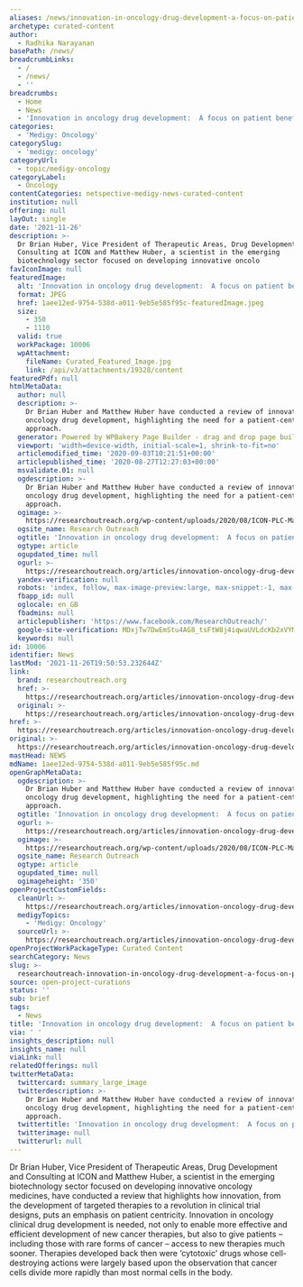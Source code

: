 ```yaml
---
aliases: /news/innovation-in-oncology-drug-development-a-focus-on-patient-benefits
archetype: curated-content
author:
  - Radhika Narayanan
basePath: /news/
breadcrumbLinks:
  - /
  - /news/
  - ''
breadcrumbs:
  - Home
  - News
  - 'Innovation in oncology drug development:  A focus on patient benefits'
categories:
  - 'Medigy: Oncology'
categorySlug:
  - 'medigy: oncology'
categoryUrl:
  - topic/medigy-oncology
categoryLabel:
  - Oncology
contentCategories: netspective-medigy-news-curated-content
institution: null
offering: null
layOut: single
date: '2021-11-26'
description: >-
  Dr Brian Huber, Vice President of Therapeutic Areas, Drug Development and
  Consulting at ICON and Matthew Huber, a scientist in the emerging
  biotechnology sector focused on developing innovative oncolo
favIconImage: null
featuredImage:
  alt: 'Innovation in oncology drug development:  A focus on patient benefits'
  format: JPEG
  href: 1aee12ed-9754-538d-a011-9eb5e585f95c-featuredImage.jpeg
  size:
    - 350
    - 1110
  valid: true
  workPackage: 10006
  wpAttachment:
    fileName: Curated_Featured_Image.jpg
    link: /api/v3/attachments/19328/content
featuredPdf: null
htmlMetaData:
  author: null
  description: >-
    Dr Brian Huber and Matthew Huber have conducted a review of innovation in
    oncology drug development, highlighting the need for a patient-centric
    approach.
  generator: Powered by WPBakery Page Builder - drag and drop page builder for WordPress.
  viewport: 'width=device-width, initial-scale=1, shrink-to-fit=no'
  articlemodified_time: '2020-09-03T10:21:51+00:00'
  articlepublished_time: '2020-08-27T12:27:03+00:00'
  msvalidate.01: null
  ogdescription: >-
    Dr Brian Huber and Matthew Huber have conducted a review of innovation in
    oncology drug development, highlighting the need for a patient-centric
    approach.
  ogimage: >-
    https://researchoutreach.org/wp-content/uploads/2020/08/ICON-PLC-Main-Image.jpg
  ogsite_name: Research Outreach
  ogtitle: 'Innovation in oncology drug development:  A focus on patient benefits'
  ogtype: article
  ogupdated_time: null
  ogurl: >-
    https://researchoutreach.org/articles/innovation-oncology-drug-development-patient-benefits/
  yandex-verification: null
  robots: 'index, follow, max-image-preview:large, max-snippet:-1, max-video-preview:-1'
  fbapp_id: null
  oglocale: en_GB
  fbadmins: null
  articlepublisher: 'https://www.facebook.com/ResearchOutreach/'
  google-site-verification: MDxjTw7DwEmStu4AG8_tsFtW8j4iqwaUVLdcKb2xVYM
  keywords: null
id: 10006
identifier: News
lastMod: '2021-11-26T19:50:53.232644Z'
link:
  brand: researchoutreach.org
  href: >-
    https://researchoutreach.org/articles/innovation-oncology-drug-development-patient-benefits/
  original: >-
    https://researchoutreach.org/articles/innovation-oncology-drug-development-patient-benefits/
href: >-
  https://researchoutreach.org/articles/innovation-oncology-drug-development-patient-benefits/
original: >-
  https://researchoutreach.org/articles/innovation-oncology-drug-development-patient-benefits/
mastHead: NEWS
mdName: 1aee12ed-9754-538d-a011-9eb5e585f95c.md
openGraphMetaData:
  ogdescription: >-
    Dr Brian Huber and Matthew Huber have conducted a review of innovation in
    oncology drug development, highlighting the need for a patient-centric
    approach.
  ogtitle: 'Innovation in oncology drug development:  A focus on patient benefits'
  ogurl: >-
    https://researchoutreach.org/articles/innovation-oncology-drug-development-patient-benefits/
  ogimage: >-
    https://researchoutreach.org/wp-content/uploads/2020/08/ICON-PLC-Main-Image.jpg
  ogsite_name: Research Outreach
  ogtype: article
  ogupdated_time: null
  ogimageheight: '350'
openProjectCustomFields:
  cleanUrl: >-
    https://researchoutreach.org/articles/innovation-oncology-drug-development-patient-benefits/
  medigyTopics:
    - 'Medigy: Oncology'
  sourceUrl: >-
    https://researchoutreach.org/articles/innovation-oncology-drug-development-patient-benefits/
openProjectWorkPackageType: Curated Content
searchCategory: News
slug: >-
  researchoutreach-innovation-in-oncology-drug-development-a-focus-on-patient-benefits
source: open-project-curations
status: ''
sub: brief
tags:
  - News
title: 'Innovation in oncology drug development:  A focus on patient benefits'
via: ' '
insights_description: null
insights_name: null
viaLink: null
relatedOfferings: null
twitterMetaData:
  twittercard: summary_large_image
  twitterdescription: >-
    Dr Brian Huber and Matthew Huber have conducted a review of innovation in
    oncology drug development, highlighting the need for a patient-centric
    approach.
  twittertitle: 'Innovation in oncology drug development:  A focus on patient benefits'
  twitterimage: null
  twitterurl: null
---
```

<p>Dr Brian Huber, Vice President of Therapeutic Areas, Drug Development and Consulting at ICON and Matthew Huber, a scientist in the emerging biotechnology sector focused on developing innovative oncology medicines, have conducted a review that highlights how innovation, from the development of targeted therapies to a revolution in clinical trial designs, puts an emphasis on patient centricity.
Innovation in oncology clinical drug development is needed, not only to enable more effective and efficient development of new cancer therapies, but also to give patients – including those with rare forms of cancer – access to new therapies much sooner.
Therapies developed back then were ‘cytotoxic’ drugs whose cell-destroying actions were largely based upon the observation that cancer cells divide more rapidly than most normal cells in the body.</p>